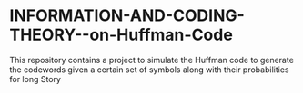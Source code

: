 # INFORMATION-AND-CODING-THEORY--on-Huffman-Code
This repository contains a project to simulate the Huffman code to generate the codewords given a certain set of symbols along with their probabilities for long Story
